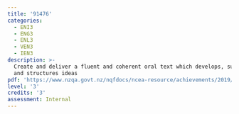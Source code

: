 ```yaml
---
title: '91476'
categories:
  - ENI3
  - ENG3
  - ENL3
  - VEN3
  - IEN3
description: >-
  Create and deliver a fluent and coherent oral text which develops, sustains,
  and structures ideas
pdf: 'https://www.nzqa.govt.nz/nqfdocs/ncea-resource/achievements/2019/as91476.pdf'
level: '3'
credits: '3'
assessment: Internal
---
```


